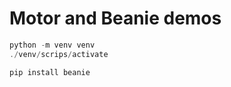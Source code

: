 # Motor and Beanie demos

```powershell
python -m venv venv
./venv/scrips/activate

pip install beanie

```
